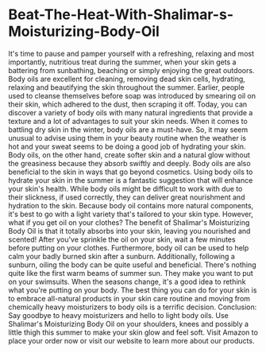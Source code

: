 # Beat-The-Heat-With-Shalimar-s-Moisturizing-Body-Oil
It's time to pause and pamper yourself with a refreshing, relaxing and most importantly, nutritious treat during the summer, when your skin gets a battering from sunbathing, beaching or simply enjoying the great outdoors. Body oils are excellent for cleaning, removing dead skin cells, hydrating, relaxing and beautifying the skin throughout the summer. Earlier, people used to cleanse themselves before soap was introduced by smearing oil on their skin, which adhered to the dust, then scraping it off. Today, you can discover a variety of body oils with many natural ingredients that provide a texture and a lot of advantages to suit your skin needs. When it comes to battling dry skin in the winter, body oils are a must-have. So, it may seem unusual to advise using them in your beauty routine when the weather is hot and your sweat seems to be doing a good job of hydrating your skin. Body oils, on the other hand, create softer skin and a natural glow without the greasiness because they absorb swiftly and deeply. Body oils are also beneficial to the skin in ways that go beyond cosmetics. Using body oils to hydrate your skin in the summer is a fantastic suggestion that will enhance your skin's health. While body oils might be difficult to work with due to their slickness, if used correctly, they can deliver great nourishment and hydration to the skin. Because body oil contains more natural components, it's best to go with a light variety that's tailored to your skin type. However, what if you get oil on your clothes? The benefit of Shalimar's Moisturizing Body Oil is that it totally absorbs into your skin, leaving you nourished and scented! After you've sprinkle the oil on your skin, wait a few minutes before putting on your clothes. Furthermore, body oil can be used to help calm your badly burned skin after a sunburn. Additionally, following a sunburn, oiling the body can be quite useful and beneficial.  There's nothing quite like the first warm beams of summer sun. They make you want to put on your swimsuits. When the seasons change, it's a good idea to rethink what you're putting on your body. The best thing you can do for your skin is to embrace all-natural products in your skin care routine and moving from chemically heavy moisturizers to body oils is a terrific decision. Conclusion: Say goodbye to heavy moisturizers and hello to light body oils. Use Shalimar's Moisturizing Body Oil on your shoulders, knees and possibly a little thigh this summer to make your skin glow and feel soft. Visit Amazon to place your order now or visit our website to learn more about our products.
